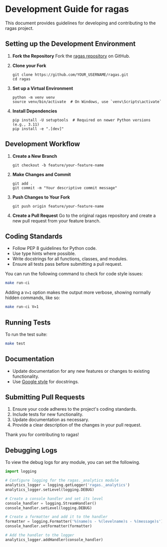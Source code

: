 # Development Guide for ragas

This document provides guidelines for developing and contributing to the ragas project.

## Setting up the Development Environment

1. **Fork the Repository**
   Fork the [ragas repository](https://github.com/explodinggradients/ragas) on GitHub.

2. **Clone your Fork**
   ```
   git clone https://github.com/YOUR_USERNAME/ragas.git
   cd ragas
   ```

3. **Set up a Virtual Environment**
   ```
   python -m venv venv
   source venv/bin/activate  # On Windows, use `venv\Scripts\activate`
   ```

4. **Install Dependencies**
   ```
   pip install -U setuptools  # Required on newer Python versions (e.g., 3.11)
   pip install -e ".[dev]"
   ```

## Development Workflow

1. **Create a New Branch**
   ```
   git checkout -b feature/your-feature-name
   ```

2. **Make Changes and Commit**
   ```
   git add .
   git commit -m "Your descriptive commit message"
   ```

3. **Push Changes to Your Fork**
   ```
   git push origin feature/your-feature-name
   ```

4. **Create a Pull Request**
   Go to the original ragas repository and create a new pull request from your feature branch.

## Coding Standards

- Follow PEP 8 guidelines for Python code.
- Use type hints where possible.
- Write docstrings for all functions, classes, and modules.
- Ensure all tests pass before submitting a pull request.

You can run the following command to check for code style issues:
```bash
make run-ci
```

Adding a `V=1` option makes the output more verbose, showing normally hidden commands, like so:
```bash
make run-ci V=1
```

## Running Tests

To run the test suite:

```bash
make test
```

## Documentation

- Update documentation for any new features or changes to existing functionality.
- Use [Google style](https://sphinxcontrib-napoleon.readthedocs.io/en/latest/example_google.html) for docstrings.

## Submitting Pull Requests

1. Ensure your code adheres to the project's coding standards.
2. Include tests for new functionality.
3. Update documentation as necessary.
4. Provide a clear description of the changes in your pull request.

Thank you for contributing to ragas!


## Debugging Logs

To view the debug logs for any module, you can set the following.
```py
import logging

# Configure logging for the ragas._analytics module
analytics_logger = logging.getLogger('ragas._analytics')
analytics_logger.setLevel(logging.DEBUG)

# Create a console handler and set its level
console_handler = logging.StreamHandler()
console_handler.setLevel(logging.DEBUG)

# Create a formatter and add it to the handler
formatter = logging.Formatter('%(name)s - %(levelname)s - %(message)s')
console_handler.setFormatter(formatter)

# Add the handler to the logger
analytics_logger.addHandler(console_handler)
```